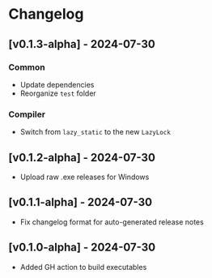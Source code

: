 # Changelog

## [v0.1.3-alpha] - 2024-07-30

### Common

- Update dependencies
- Reorganize `test` folder

### Compiler

- Switch from `lazy_static` to the new `LazyLock`

## [v0.1.2-alpha] - 2024-07-30

- Upload raw .exe releases for Windows

## [v0.1.1-alpha] - 2024-07-30

- Fix changelog format for auto-generated release notes

## [v0.1.0-alpha] - 2024-07-30

- Added GH action to build executables